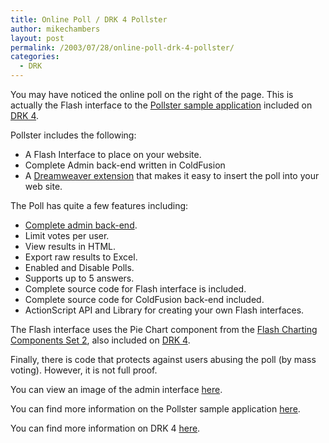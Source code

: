 ```yaml
---
title: Online Poll / DRK 4 Pollster
author: mikechambers
layout: post
permalink: /2003/07/28/online-poll-drk-4-pollster/
categories:
  - DRK
---
```



You may have noticed the online poll on the right of the page. This is actually the Flash interface to the [Pollster sample application][1] included on [DRK 4][2].

Pollster includes the following:

*   A Flash Interface to place on your website.
*   Complete Admin back-end written in ColdFusion
*   A [Dreamweaver extension][3] that makes it easy to insert the poll into your web site.

The Poll has quite a few features including:

*   [Complete admin back-end][4].
*   Limit votes per user.
*   View results in HTML.
*   Export raw results to Excel.
*   Enabled and Disable Polls.
*   Supports up to 5 answers.
*   Complete source code for Flash interface is included.
*   Complete source code for ColdFusion back-end included.
*   ActionScript API and Library for creating your own Flash interfaces.

The Flash interface uses the Pie Chart component from the [Flash Charting Components Set 2][5], also included on [DRK 4][2].

Finally, there is code that protects against users abusing the poll (by mass voting). However, it is not full proof.

You can view an image of the admin interface [here][4].

You can find more information on the Pollster sample application [here][1].

You can find more information on DRK 4 [here][2].

 [1]: http://www.macromedia.com/software/drk/productinfo/product_overview/volume4/sample_apps.html
 [2]: http://www.macromedia.com/go/drk4/
 [3]: http://www.macromedia.com/software/drk/productinfo/product_overview/volume4/dreamweavermx.html#polling
 [4]: http://www.macromedia.com/software/drk/productinfo/product_overview/volume4/pollster.html
 [5]: http://www.macromedia.com/software/drk/productinfo/product_overview/volume4/flashmx.html